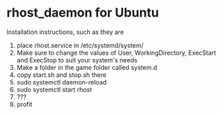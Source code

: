 # rhost_daemon for Ubuntu
Installation instructions, such as they are

1) place rhost.service in /etc/systemd/system/
2) Make sure to change the values of User, WorkingDirectory, ExecStart and ExecStop to suit your system's needs
3) Make a folder in the game folder called system.d
4) copy start.sh and stop.sh there
5) sudo systemctl daemon-reload
6) sudo systemctl start rhost
7) ???
8) profit


